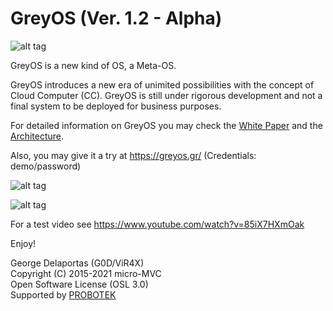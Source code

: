 # GreyOS (Ver. 1.2 - Alpha)

![alt tag](https://raw.githubusercontent.com/g0d/GreyOS/master/Misc/GreyOS%20-%20Logo.png)

GreyOS is a new kind of OS, a Meta-OS.

GreyOS introduces a new era of unimited possibilities with the concept of Cloud Computer (CC). GreyOS is still under rigorous development 
and not a final system to be deployed for business purposes.

For detailed information on GreyOS you may check the [White Paper](https://github.com/g0d/GreyOS/blob/master/Tech%20Doc/GreyOS%20-%20Era%20of%20the%20Cloud%20Computer%20(White%20Paper).pdf) and the [Architecture](https://github.com/g0d/GreyOS/blob/master/Misc/GreyOS%20-%20Architecture.png).

Also, you may give it a try at https://greyos.gr/ (Credentials: demo/password)

![alt tag](https://github.com/g0d/GreyOS/blob/master/Misc/GreyOS%20-%20Login%20(Old).PNG)

![alt tag](https://github.com/g0d/GreyOS/blob/master/Misc/GreyOS%20-%20Desktop%20(Old).PNG)  

For a test video see https://www.youtube.com/watch?v=85iX7HXmOak





Enjoy!

George Delaportas (G0D/ViR4X)  
Copyright (C) 2015-2021 micro-MVC  
Open Software License (OSL 3.0)  
Supported by [PROBOTEK](https://probotek.eu/)
